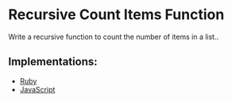 # Recursive Count Items Function

Write a recursive function to count the number of items in a list..

## Implementations:

- [Ruby](ruby/count_items.rb)
- [JavaScript](javascript/countItems.js)
